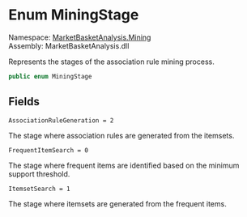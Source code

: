 # <a id="MarketBasketAnalysis_Mining_MiningStage"></a> Enum MiningStage

Namespace: [MarketBasketAnalysis.Mining](MarketBasketAnalysis.Mining.md)  
Assembly: MarketBasketAnalysis.dll  

Represents the stages of the association rule mining process.

```csharp
public enum MiningStage
```

## Fields

`AssociationRuleGeneration = 2` 

The stage where association rules are generated from the itemsets.



`FrequentItemSearch = 0` 

The stage where frequent items are identified based on the minimum support threshold.



`ItemsetSearch = 1` 

The stage where itemsets are generated from the frequent items.



